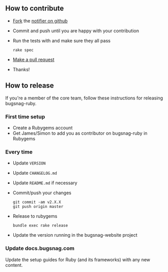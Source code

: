 
## How to contribute

-   [Fork](https://help.github.com/articles/fork-a-repo) the [notifier on github](https://github.com/bugsnag/bugsnag-ruby)
-   Commit and push until you are happy with your contribution
-   Run the tests with and make sure they all pass

    ```
    rake spec
    ```

-   [Make a pull request](https://help.github.com/articles/using-pull-requests)
-   Thanks!


## How to release

If you're a member of the core team, follow these instructions for releasing bugsnag-ruby.

### First time setup

* Create a Rubygems account
* Get James/Simon to add you as contributor on bugsnag-ruby in Rubygems

### Every time

* Update `VERSION`
* Update `CHANGELOG.md`
* Update `README.md` if necessary
* Commit/push your changes

    ```
    git commit -am v2.X.X
    git push origin master
    ```

* Release to rubygems

    ```
    bundle exec rake release
    ```

* Update the version running in the bugsnag-website project

### Update docs.bugsnag.com

Update the setup guides for Ruby (and its frameworks) with any new content.
